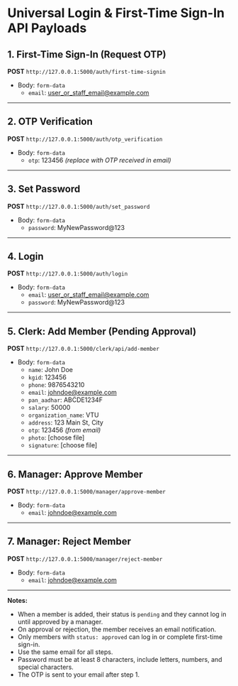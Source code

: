 # Universal Login & First-Time Sign-In API Payloads

## 1. First-Time Sign-In (Request OTP)
**POST** `http://127.0.0.1:5000/auth/first-time-signin`
- Body: `form-data`
  - `email`: user_or_staff_email@example.com

---

## 2. OTP Verification
**POST** `http://127.0.0.1:5000/auth/otp_verification`
- Body: `form-data`
  - `otp`: 123456   *(replace with OTP received in email)*

---

## 3. Set Password
**POST** `http://127.0.0.1:5000/auth/set_password`
- Body: `form-data`
  - `password`: MyNewPassword@123

---

## 4. Login
**POST** `http://127.0.0.1:5000/auth/login`
- Body: `form-data`
  - `email`: user_or_staff_email@example.com
  - `password`: MyNewPassword@123

---

## 5. Clerk: Add Member (Pending Approval)
**POST** `http://127.0.0.1:5000/clerk/api/add-member`
- Body: `form-data`
  - `name`: John Doe
  - `kgid`: 123456
  - `phone`: 9876543210
  - `email`: johndoe@example.com
  - `pan_aadhar`: ABCDE1234F
  - `salary`: 50000
  - `organization_name`: VTU
  - `address`: 123 Main St, City
  - `otp`: 123456  *(from email)*
  - `photo`: [choose file]
  - `signature`: [choose file]

---

## 6. Manager: Approve Member
**POST** `http://127.0.0.1:5000/manager/approve-member`
- Body: `form-data`
  - `email`: johndoe@example.com

---

## 7. Manager: Reject Member
**POST** `http://127.0.0.1:5000/manager/reject-member`
- Body: `form-data`
  - `email`: johndoe@example.com

---

**Notes:**
- When a member is added, their status is `pending` and they cannot log in until approved by a manager.
- On approval or rejection, the member receives an email notification.
- Only members with `status: approved` can log in or complete first-time sign-in.
- Use the same email for all steps.
- Password must be at least 8 characters, include letters, numbers, and special characters.
- The OTP is sent to your email after step 1.
